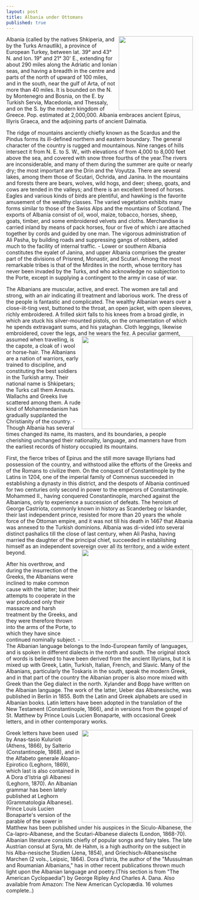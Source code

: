 ```yaml
---
layout: post
title: Albania under Ottomans
published: true
---
```


<a href="link url"><img src="https://iem5.files.wordpress.com/2018/04/epirsoldat.jpg" width="200" align="right" /></a>Albania (called by the natives Shkiperia, and by the Turks Arnautlik), a province of European Turkey, between lat. 39° and 43° N. and lon. 19° and 21° 30' E., extending for about 290 miles along the Adriatic and Ionian seas, and having a breadth in the centre and parts of the north of upward of 100 miles, and in the south, near the gulf of Arta, of not more than 40 miles. It is bounded on the N. by Montenegro and Bosnia, on the E. by Turkish Servia, Macedonia, and Thessaly, and on the S. by the modern kingdom of Greece. Pop. estimated at 2,000,000. Albania embraces ancient Epirus, Illyris Graeca, and the adjoining parts of ancient Dalmatia.


<p>The ridge of mountains anciently chiefly known as the Scardus and the Pindus forms its ill-defined northern and eastern boundary. The general character of the country is rugged and mountainous. Nine ranges of hills intersect it from N. E. to S. W., with elevations of from 4,000 to 8,000 feet above the sea, and covered with snow three fourths of the year.The rivers are inconsiderable, and many of them during the summer are quite or nearly dry; the most important are the Drin and the Voyutza. There are several lakes, among them those of Scutari, Ochrida, and Janina. In the mountains and forests there are bears, wolves, wild hogs, and deer; sheep, goats, and cows are tended in the valleys; and there is an excellent breed of horses. Eagles and various kinds of birds are plentiful, and hawking is the favorite amusement of the wealthy classes. The varied vegetation exhibits many forms similar to those of the Swiss Alps and the mountains of Scotland. The exports of Albania consist of oil, wool, maize, tobacco, horses, sheep, goats, timber, and some embroidered velvets and cloths. Merchandise is carried inland by means of pack horses, four or five of which i are attached together by cords and guided by one man. The vigorous administration of Ali Pasha, by building roads and suppressing gangs of robbers, added much to the facility of internal traffic. - Lower or southern Albania constitutes the eyalet of Janina, and upper Albania comprises the greater part of the divisions of Prisrend, Monastir, and Scutari. Among the most remarkable tribes is that of the Mirdites in the north, whose territory has never been invaded by the Turks, and who acknowledge no subjection to the Porte, except in supplying a contingent to the army in case of war.

<p>The Albanians are muscular, active, and erect. The women are tall and strong, with an air indicating ill treatment and laborious work. The dress of the people is fantastic and complicated. The wealthy Albanian wears over a close-iit-ting vest, buttoned to the throat, an open jacket, with open sleeves, richly embroidered. A frilled skirt falls to his knees from a broad girdle, in which are stuck his silver-mounted pistols, on the ornamentation of which he spends extravagant sums, and his yataghan. Cloth leggings, likewise embroidered, cover the legs, and he wears the fez. <a href='https://drive.google.com/file/d/0B-SZ9F7Ox-wKMVpqeEZBaV9rSGc/view?usp=sharing&amp;usp=embed_facebook&source=ctrlq.org'><img src='https://lh3.googleusercontent.com/Sb2y61i5me3_lPEN6zoLqhoKR_lfREfRZXHZYG34Sc-4r9vh8POfcg' width="300" height="250" ALIGN="right" /></a>A peculiar garment, assumed when travelling, is the capote, a cloak of i wool or horse-hair. The Albanians are a nation of warriors, early trained to discipline, and constituting the best soldiers in the Turkish army. Their national name is Shkipetars; the Turks call them Arnauts. Wallachs and Greeks live scattered among them. A rude kind of Mohammedanism has gradually supplanted the Christianity of the country. - Though Albania has several times changed its name, its masters, and its boundaries, a people cherishing unchanged their nationality, language, and manners have from the earliest records of history occupied its mountains.


<p>First, the fierce tribes of Epirus and the still more savage Illyrians had possession of the country, and withstood alike the efforts of the Greeks and of the Romans to civilize them. On the conquest of Constantinople by the Latins in 1204, one of the imperial family of Comnenus succeeded in establishing a dynasty in this district, and the despots of Albania continued for two centuries only second in power to the emperors of Constantinople. Mohammed II., having conquered Constantinople, marched against the Albanians, only to experience a succession of defeats. The heroism of George Castriota, commonly known in history as Scanderbeg or Iskander, their last independent prince, resisted for more than 20 years the whole force of the Ottoman empire, and it was not till his death in 1467 that Albania was annexed to the Turkish dominions. Albania was di-vided into several distinct pashalics till the close of last century, when Ali Pasha, having married the daughter of the principal chief, succeeded in establishing himself as an independent sovereign over all its territory, and a wide extent beyond.
<a href='https://drive.google.com/file/d/0B-SZ9F7Ox-wKMVhMZHdBX09DY28/view?usp=sharing&amp;usp=embed_facebook&source=ctrlq.org'><img src='https://lh6.googleusercontent.com/PVDdgwUbut6TYZMZYaelSNKxU1t3UjgHky-BzPRA2WfX4YTUN7NMnA' width="300" height="250" ALIGN="right" /></a>
<p>After his overthrow, and during the insurrection of the Greeks, the Albanians were inclined to make common cause with the latter; but their attempts to cooperate in the war produced only their massacre and harsh treatment by the Greeks, and they were therefore thrown into the arms of the Porte, to which they have since continued nominally subject. - The Albanian language belongs to the Indo-European family of languages, and is spoken in different dialects in the north and south. The original stock of words is believed to have been derived from the ancient Illyrians, but it is mixed up with Greek, Latin, Turkish, Italian, French, and Slavic. Many of the Albanians, particularly the Toskaris in the south, speak the modern Greek, and in that part of the country the Albanian proper is also more mixed with Greek than the Geg dialect in the north. Xylander and Bopp have written on the Albanian language. The work of the latter, Ueber das Albanesische, was published in Berlin in 1855. Both the Latin and Greek alphabets are used in Albanian books. Latin letters have been adopted in the translation of the New Testament (Constantinople, 1866), and in versions from the gospel of St. Matthew by Prince Louis Lucien Bonaparte, with occasional Greek letters, and in other contemporary works.

<a href='http://albter.eu5.org/wp-content/uploads/2018/03/csax-1877.jpg'><img src='http://albter.eu5.org/wp-content/uploads/2018/03/csax-1877.jpg' width="300" height="250" ALIGN="right" /></a>
  
<p>Greek letters have been used by Anas-tasio Kulurioti (Athens, 1866), by Salterio (Constantinople, 1868), and in the Alfabeto generale Aloano-Epirotico (Leghorn, 1869), which last is also contained in A Dora d'Istria gli Albanesi (Leghorn, 1870). An Albanian grammar has been lately published at Leghorn (Grammatologia Albanese). Prince Louis Lucien Bonaparte's version of the parable of the sower in Matthew has been published under his auspices in the Siculo-Albanese, the Ca-lapro-Albanese, and the Scutari-Albanese dialects (London, 1868-70). Albanian literature consists chiefly of popular songs and fairy tales. The late Austrian consul at Syra, Mr. de Hahm, is a high authority on the subject in his Alba-nesische Studien (Jena, 1854), and Griechisch-Albanesische Marchen (2 vols., Leipsic, 1864). Dora d'Istria, the author of the "Mussulman and Roumanian Albanians," has in other recent publications thrown much light upon the Albanian language and poetry.(This section is from "The American Cyclopaedia”)
by George Ripley And Charles A. Dana. Also available from Amazon: The New American Cyclopædia. 16 volumes complete..)</p>

